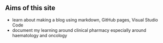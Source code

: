 ## Aims of this site

- learn about making a blog using markdown, GitHub pages, Visual Studio Code
- document my learning around clinical pharmacy especially around haematology and oncology
